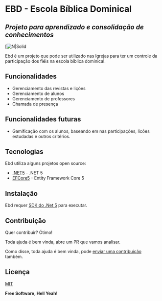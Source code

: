 # EBD - Escola Bíblica Dominical
## _Projeto para aprendizado e consolidação de conhecimentos_

[![N|Solid](https://static.wixstatic.com/media/ca8ef7_863ea4a3856b47e09bbc97b86d50a3db~mv2.jpg/v1/fill/w_560,h_154,al_c,q_80,usm_0.66_1.00_0.01/EBD%20LOGO_editado.webp)

Ebd é um projeto que pode ser utilizado nas Igrejas para ter um controle da participação dos fiéis na escola bíblica dominical.


## Funcionalidades

- Gerenciamento das revistas e lições
- Gerenciamento de alunos
- Gerenciamento de professores
- Chamada de presença

## Funcionalidades futuras

- Gamificação com os alunos, baseando em nas participações, licões estudadas e outros critérios.

## Tecnologias

Ebd utiliza alguns projetos open source:

- [.NET5] - .NET 5
- [EFCore5] - Entity Framework Core 5


## Instalação

Ebd requer [SDK do .Net 5][SDKNet5] para executar.

## Contribuição

Quer contribuir? Ótimo!

Toda ajuda é bem vinda, abre um PR que vamos analisar. 

Como disse, toda ajuda é bem vinda, pode [enviar uma contribuição][BuyBook] também.

## Licença

[MIT](LICENSE)

**Free Software, Hell Yeah!**

[//]: # (Referências utilizadas)

   [Tailwind CSS]: <https://github.com/tailwindlabs/tailwindcss>
   [SDKNet5]: <https://dotnet.microsoft.com/download/dotnet/5.0>
   [.NET5]: <https://docs.microsoft.com/en-us/dotnet/core/dotnet-five>
   [EFCore5]: <https://docs.microsoft.com/en-us/ef/core/what-is-new/ef-core-5.0/whatsnew>
   [BuyBook]: <https://www.buymeacoffee.com/ozielguimaraes>

